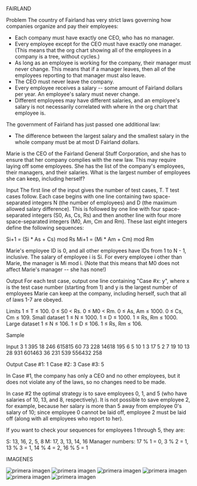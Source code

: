 FAIRLAND

Problem
The country of Fairland has very strict laws governing how companies organize and pay their employees:
  - Each company must have exactly one CEO, who has no manager.
  - Every employee except for the CEO must have exactly one manager. (This means that the org chart showing all of the employees in a company is a tree, without cycles.)
  - As long as an employee is working for the company, their manager must never change. This means that if a manager leaves, then all of the employees reporting to that manager must also leave.
  - The CEO must never leave the company.
  - Every employee receives a salary -- some amount of Fairland dollars per year. An employee's salary must never change.
  - Different employees may have different salaries, and an employee's salary is not necessarily correlated with where in the org chart that employee is.

The government of Fairland has just passed one additional law:
  - The difference between the largest salary and the smallest salary in the whole company must be at most D Fairland dollars.

Marie is the CEO of the Fairland General Stuff Corporation, and she has to ensure that her company complies with the new law. This may require laying off some employees. She has the list of the company's employees, their managers, and their salaries. What is the largest number of employees she can keep, including herself?

Input
The first line of the input gives the number of test cases, T. T test cases follow. Each case begins with one line containing two space-separated integers N (the number of employees) and D (the maximum allowed salary difference). This is followed by one line with four space-separated integers (S0, As, Cs, Rs) and then another line with four more space-separated integers (M0, Am, Cm and Rm). These last eight integers define the following sequences:

Si+1 = (Si * As + Cs) mod Rs
Mi+1 = (Mi * Am + Cm) mod Rm

Marie's employee ID is 0, and all other employees have IDs from 1 to N - 1, inclusive. The salary of employee i is Si. For every employee i other than Marie, the manager is Mi mod i. (Note that this means that M0 does not affect Marie's manager -- she has none!)

Output
For each test case, output one line containing "Case #x: y", where x is the test case number (starting from 1) and y is the largest number of employees Marie can keep at the company, including herself, such that all of laws 1-7 are obeyed.

Limits
1 ≤ T ≤ 100.
0 ≤ S0 < Rs.
0 ≤ M0 < Rm.
0 ≤ As, Am ≤ 1000.
0 ≤ Cs, Cm ≤ 109.
Small dataset
1 ≤ N ≤ 1000.
1 ≤ D ≤ 1000.
1 ≤ Rs, Rm ≤ 1000.
Large dataset
1 ≤ N ≤ 106.
1 ≤ D ≤ 106.
1 ≤ Rs, Rm ≤ 106.

Sample

Input
3
1 395
18 246 615815 60
73 228 14618 195
6 5
10 1 3 17
5 2 7 19
10 13
28 931 601463 36
231 539 556432 258

Output
Case #1: 1
Case #2: 3
Case #3: 5

In Case #1, the company has only a CEO and no other employees, but it does not violate any of the laws, so no changes need to be made.

In case #2 the optimal strategy is to save employees 0, 1, and 5 (who have salaries of 10, 13, and 8, respectively). It is not possible to save employee 2, for example, because her salary is more than 5 away from employee 0's salary of 10; since employee 0 cannot be laid off, employee 2 must be laid off (along with all employees who report to her).

If you want to check your sequences for employees 1 through 5, they are:

S: 13, 16, 2, 5, 8
M: 17, 3, 13, 14, 16
Manager numbers: 17 % 1 = 0, 3 % 2 = 1, 13 % 3 = 1, 14 % 4 = 2, 16 % 5 = 1


IMAGENES

![primera imagen](img1.jpg)
![primera imagen](img2.jpg)
![primera imagen](img3.jpg)
![primera imagen](img4.jpg)
![primera imagen](img5.jpg)
![primera imagen](img6.jpg)

